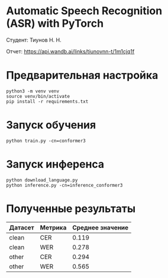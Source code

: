 # Automatic Speech Recognition (ASR) with PyTorch

Студент: Тиунов Н. Н.

Отчет: https://api.wandb.ai/links/tiunovnn-t/1m1cjq1f

# Предварительная настройка

```shell
python3 -m venv venv
source venv/bin/activate
pip install -r requirements.txt
```

# Запуск обучения

```shell
python train.py -cn=conformer3
```

# Запуск инференса


```shell
python download_language.py
python inference.py -cn=inference_conformer3
```

# Полученные результаты

| Датасет | Метрика | Среднее значение |
| -------- | --------- | ------------ |
| clean | CER | 0.119 |
| clean | WER | 0.278 |
| other | CER | 0.294 |
| other | WER | 0.565 |
